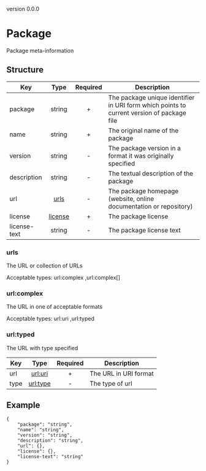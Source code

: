 version 0.0.0
# Package
Package meta-information
## Structure


|Key|Type|Required|Description|
|-|:-:|:-:|-|
|package|string|+|The package unique identifier in URI form which points to current version of package file|
|name|string|+|The original name of the package|
|version|string|-|The package version in a format it was originally specified|
|description|string|-|The textual description of the package|
|url|[urls](#urls)|-|The package homepage (website, online documentation or repository)|
|license|[license](./collection.md#license)|+|The package license|
|license-text|string|-|The package license text|
### urls
The URL or collection of URLs

Acceptable types: url:complex ,url:complex[]
### url:complex
The URL in one of acceptable formats

Acceptable types: url:uri ,url:typed 
### url:typed
The URL with type specified

|Key|Type|Required|Description|
|-|:-:|:-:|-|
|url|[url:uri](#url:uri)|+|The URL in URI format|
|type|[url:type](#url:type)|-|The type of url|
## Example
```
{
    "package": "string",
    "name": "string",
    "version": "string",
    "description": "string",
    "url": {},
    "license": {},
    "license-text": "string"
}
```